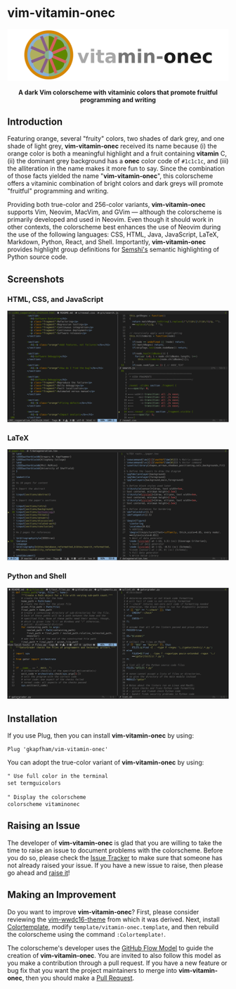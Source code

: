 # vim-vitamin-onec

![Vim-Vitamin-Onec Logo](.github/vitamin-onec.png)

<p align="center">
<b>
A dark Vim colorscheme with vitaminic colors that promote fruitful programming
and writing
</b>
</p>

## Introduction

Featuring orange, several "fruity" colors, two shades of dark grey, and one
shade of light grey, **vim-vitamin-onec** received its name because (i) the
orange color is both a meaningful highlight and a fruit containing **vitamin**
C, (ii) the dominant grey background has a **onec** color code of `#1c1c1c`, and
(iii) the alliteration in the name makes it more fun to say. Since the
combination of those facts yielded the name "**vim-vitamin-onec**", this
colorscheme offers a vitaminic combination of bright colors and dark greys will
promote "fruitful" programming and writing.

Providing both true-color and 256-color variants, **vim-vitamin-onec** supports
Vim, Neovim, MacVim, and GVim &mdash; although the colorscheme is primarily
developed and used in Neovim. Even though it should work in other contexts, the
colorscheme best enhances the use of Neovim during the use of the following
languages: CSS, HTML, Java, JavaScript, LaTeX, Markdown, Python, React, and
Shell. Importantly, **vim-vitamin-onec** provides highlight group definitions
for [Semshi's](https://github.com/numirias/semshi) semantic highlighting of
Python source code.

## Screenshots

### HTML, CSS, and JavaScript

![Web](.github/screenshot-html-css-js.png)

### LaTeX

![LaTeX](.github/screenshot-latex.png)

### Python and Shell

![Python](.github/screenshot-python-shell.png)

## Installation

If you use Plug, then you can install **vim-vitamin-onec** by using:

```vim
Plug 'gkapfham/vim-vitamin-onec'
```

You can adopt the true-color variant of **vim-vitamin-onec** by using:

```vim
" Use full color in the terminal
set termguicolors

" Display the colorscheme
colorscheme vitaminonec
```

## Raising an Issue

The developer of **vim-vitamin-onec** is glad that you are willing to take the
time to raise an issue to document problems with the colorscheme. Before you do
so, please check the [Issue
Tracker](https://github.com/gkapfham/vim-vitamin-onec/issues) to make sure that
someone has not already raised your issue. If you have a new issue to raise,
then please go ahead and [raise
it](https://github.com/gkapfham/vim-vitamin-onec/issues/new/)!

## Making an Improvement

Do you want to improve **vim-vitamin-onec**? First, please consider reviewing
the [vim-wwdc16-theme](https://github.com/lifepillar/vim-wwdc16-theme) from
which it was derived. Next, install
[Colortemplate](https://github.com/lifepillar/vim-colortemplate), modify
`template/vitamin-onec.template`, and then rebuild the colorscheme using the
command `:Colortemplate!`.

The colorscheme's developer uses the [GitHub Flow
Model](https://guides.github.com/introduction/flow/) to guide the creation of
**vim-vitamin-onec**. You are invited to also follow this model as you make a
contribution through a pull request. If you have a new feature or bug fix that
you want the project maintainers to merge into **vim-vitamin-onec**, then you
should make a [Pull
Request](https://github.com/gkapfham/vim-vitamin-onec/pulls).
